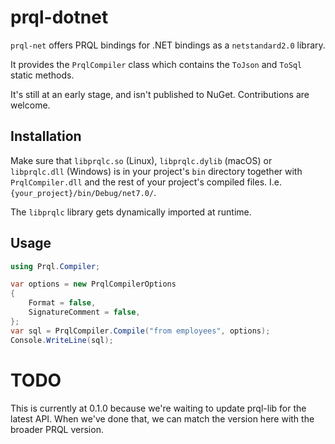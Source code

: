 # prql-dotnet

`prql-net` offers PRQL bindings for .NET bindings as a `netstandard2.0` library.

It provides the `PrqlCompiler` class which contains the `ToJson` and `ToSql`
static methods.

It's still at an early stage, and isn't published to NuGet. Contributions are
welcome.

## Installation

Make sure that `libprqlc.so` (Linux), `libprqlc.dylib` (macOS) or
`libprqlc.dll` (Windows) is in your project's `bin` directory together with
`PrqlCompiler.dll` and the rest of your project's compiled files. I.e.
`{your_project}/bin/Debug/net7.0/`.

The `libprqlc` library gets dynamically imported at runtime.

## Usage

```csharp
using Prql.Compiler;

var options = new PrqlCompilerOptions
{
    Format = false,
    SignatureComment = false,
};
var sql = PrqlCompiler.Compile("from employees", options);
Console.WriteLine(sql);
```

# TODO

This is currently at 0.1.0 because we're waiting to update prql-lib for the
latest API. When we've done that, we can match the version here with the broader
PRQL version.
